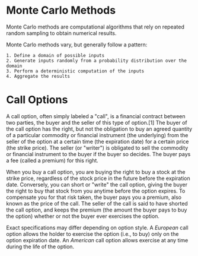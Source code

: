 # Monte Carlo Methods

Monte Carlo methods are computational algorithms that rely on repeated random sampling to obtain numerical results. 

Monte Carlo methods vary, but generally follow a pattern:

	1. Define a domain of possible inputs
	2. Generate inputs randomly from a probability distribution over the domain
	3. Perform a deterministic computation of the inputs
	4. Aggregate the results


# Call Options

A call option, often simply labeled a "call", is a financial contract between two parties, the buyer and the seller of this type of option.[1] The buyer of the call option has the right, but not the obligation to buy an agreed quantity of a particular commodity or financial instrument (the underlying) from the seller of the option at a certain time (the expiration date) for a certain price (the strike price). The seller (or "writer") is obligated to sell the commodity or financial instrument to the buyer if the buyer so decides. The buyer pays a fee (called a premium) for this right.

When you buy a call option, you are buying the right to buy a stock at the strike price, regardless of the stock price in the future before the expiration date. Conversely, you can short or "write" the call option, giving the buyer the right to buy that stock from you anytime before the option expires. To compensate you for that risk taken, the buyer pays you a premium, also known as the price of the call. The seller of the call is said to have shorted the call option, and keeps the premium (the amount the buyer pays to buy the option) whether or not the buyer ever exercises the option.

Exact specifications may differ depending on option style. A *European* call option allows the holder to exercise the option (i.e., to buy) only on the option expiration date. An *American* call option allows exercise at any time during the life of the option.

